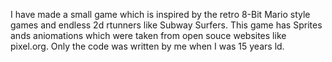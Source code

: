 I have made a small game which is inspired by the retro 8-Bit Mario style games and endless 2d rtunners like Subway Surfers. This game has Sprites ands aniomations which were taken from open souce websites like pixel.org. Only the code was written by me when I was 15 years ld. 
